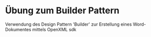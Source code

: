 # Übung zum Builder Pattern
Verwendung des Design Pattern 'Builder' zur Erstellung eines Word-Dokumentes mittels OpenXML sdk
